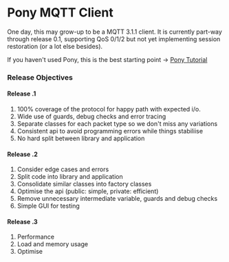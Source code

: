 # Pony MQTT Client #

One day, this may grow-up to be a MQTT 3.1.1 client. It is currently part-way through release 0.1, supporting QoS 0/1/2 but
 not yet implementing session restoration (or a lot else besides). 

If you haven't used Pony, this is the best starting point -> [Pony Tutorial](https://tutorial.ponylang.io/index.html)


### Release Objectives ###
#### Release .1 ####
1. 100% coverage of the protocol for happy path with expected i/o.
2. Wide use of guards, debug checks and error tracing
3. Separate classes for each packet type so we don't miss any variations 
4. Consistent api to avoid programming errors while things stabiliise 
5. No hard split between library and application

#### Release .2 ####
1. Consider edge cases and errors
2. Split code into library and application
3. Consolidate similar classes into factory classes
4. Optimise the api (public: simple, private: efficient)  
5. Remove unnecessary intermediate variable, guards and debug checks
6. Simple GUI for testing

#### Release .3 ####
1. Performance 
2. Load and memory usage
3. Optimise
